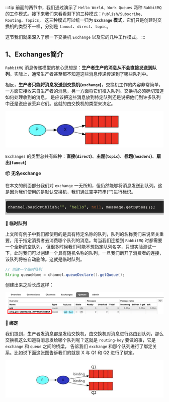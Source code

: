 :::tip
前面的两节中，我们通过演示了 `Hello World`、`Work Queues` 两种 `RabbitMQ` 的工作模式。接下来我们来看看剩下的三种模式：`Publish/Subscribe`、`Routing`、`Topics`，
这三种模式可以统一归为 **`Exchange` 模式**，它们只是创建时交换机的类型不一样，分别是 `fanout`、`direct`、`topic`。

这节我们就来深入了解一下交换机 `Exchange` 以及它的几种工作模式。
:::

## 1、Exchanges简介

`RabbitMQ` 消息传递模型的核心思想是：**生产者生产的消息从不会直接发送到队列**。实际上，通常生产者甚至都不知道这些消息传递传递到了哪些队列中。

相反，**生产者只能将消息发送到交换机(`exchange`)**，交换机工作的内容非常简单，一方面它接收来自生产者的消息，另一方面将它们推入队列。交换机必须确切知道如何处理收到的消息。
是应该把这些消息放到特定队列还是说把他们到许多队列中还是说应该丢弃它们。这就的由交换机的类型来决定。

![img.png](img.png)

`Exchanges` 的类型总共有四种：**直接(`direct`)**、**主题(`topic`)**、**标题(`headers`)**、**扇出(`fanout`)**

**📦 无名exchange**

在本文的前面部分我们对 `exchange` 一无所知，但仍然能够将消息发送到队列。这是因为我们使用的是默认交换机，我们通过空字符串(“”)进行标识。

![img_1.png](img_1.png)

**📄 临时队列**

上文所有例子中我们都使用的是具有特定名称的队列，队列的名称我们来说至关重要，用于指定消费者去消费哪个队列的消息。每当我们连接到 `RabbitMQ` 时都需要一个全新的空队列，
但很多时候我们可能不想指定队列名字，只想实验测试一下，此时我们可以创建一个具有随机名称的队列，一旦我们断开了消费者的连接，该队列将被自动删除。这就是临时队列。

```java
// 创建一个临时队列
String queueName = channel.queueDeclare().getQueue();
```

创建出来之后长成这样：

![img_2.png](img_2.png)

**🐼 绑定**

我们提到，生产者发消息都是发给交换机，由交换机对消息进行路由到队列，那么交换机这么知道将消息发给哪个队列呢？这就是 `routing-key` 要做的事，它是 `exchange` 和 `queue` 之间的桥梁，
告诉我们 `exchange` 和那个队列进行了绑定关系。比如说下面这张图告诉我们的就是 X 与 Q1 和 Q2 进行了绑定。

![img_3.png](img_3.png)

